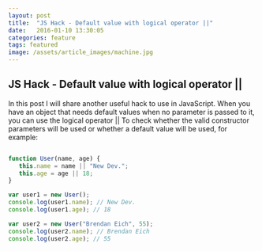 ```yaml
---
layout: post
title:  "JS Hack - Default value with logical operator ||"
date:   2016-01-10 13:30:05
categories: feature
tags: featured
image: /assets/article_images/machine.jpg
---
```


JS Hack - Default value with logical operator || 
----------------  
In this post I will share another useful hack to use in JavaScript. When you have an object that needs default values when no parameter is passed to it, you can use the logical operator || To check whether the valid constructor parameters will be used or whether a default value will be used, for example:

```javascript

function User(name, age) {
   this.name = name || "New Dev.";
   this.age = age || 18;
}

var user1 = new User();
console.log(user1.name); // New Dev.
console.log(user1.age); // 18

var user2 = new User("Brendan Eich", 55);
console.log(user2.name); // Brendan Eich
console.log(user2.age); // 55

```
